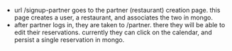 - url /signup-partner goes to the partner (restaurant) creation page.  this page creates a user, a restaurant, and associates the two in mongo.
- after partner logs in, they are taken to /partner.  there they will be able to edit their reservations.  currently they can click on the calendar, and persist a single reservation in mongo.  
